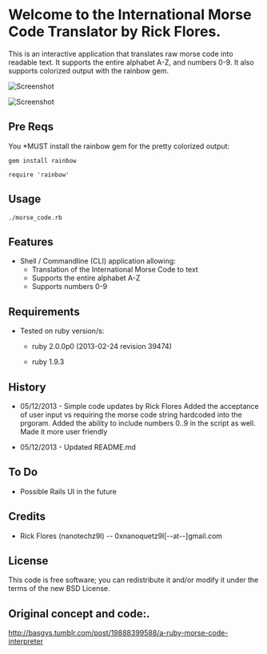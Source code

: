 Welcome to the International Morse Code Translator by Rick Flores. 
==============
This is an interactive application that translates raw morse code into readable text.
It supports the entire alphabet A-Z, and numbers 0-9. It also supports colorized output with the rainbow gem.


![Screenshot](http://upload.wikimedia.org/wikipedia/commons/b/b5/International_Morse_Code.svg)

![Screenshot](http://postimg.org/image/3viw8nnxz/full/)

## Pre Reqs

You *MUST install the rainbow gem for the pretty colorized output:

	gem install rainbow
	
	require 'rainbow'

## Usage
	./morse_code.rb
	

## Features
* Shell / Commandline (CLI) application allowing:
	* Translation of the International Morse Code to text
	* Supports the entire alphabet A-Z
	* Supports numbers 0-9

## Requirements
* Tested on ruby version/s:
	* ruby 2.0.0p0 (2013-02-24 revision 39474)
	
	* ruby 1.9.3

## History
* 05/12/2013 - Simple code updates by Rick Flores
Added the acceptance of user input vs requiring the morse code string hardcoded into the prgoram.
Added the ability to include numbers 0..9 in the script as well.
Made it more user friendly

* 05/12/2013 - Updated README.md 

## To Do
* Possible Rails UI in the future

## Credits
* Rick Flores (nanotechz9l) -- 0xnanoquetz9l[--at--]gmail.com

## License
This code is free software; you can redistribute it and/or modify it under the
terms of the new BSD License.

## Original concept and code:.
http://basgys.tumblr.com/post/19888399588/a-ruby-morse-code-interpreter
